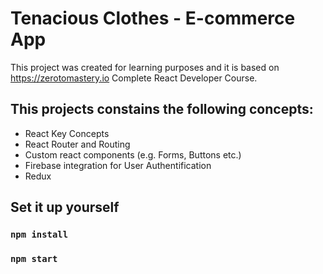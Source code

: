 # Tenacious Clothes - E-commerce App

This project was created for learning purposes and it is based on https://zerotomastery.io Complete React Developer Course.

## This projects constains the following concepts:
- React Key Concepts
- React Router and Routing
- Custom react components (e.g. Forms, Buttons etc.)
- Firebase integration for User Authentification 
- Redux

## Set it up yourself

### `npm install`
### `npm start`

